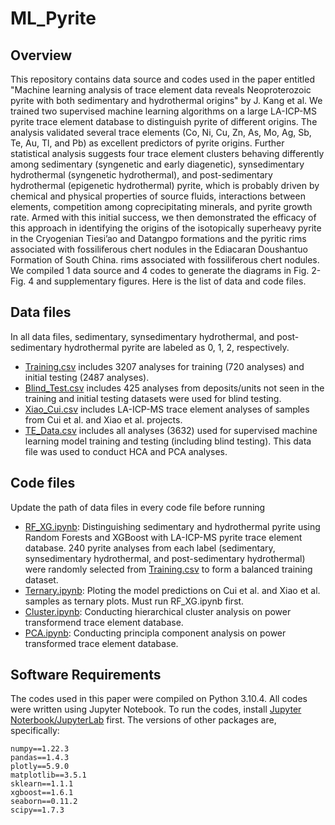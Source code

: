 # ML_Pyrite

## Overview
This repository contains data source and codes used in the paper entitled "Machine learning analysis of trace element data reveals 
Neoproterozoic pyrite with both sedimentary and hydrothermal origins" by J. Kang et al. We trained two supervised machine learning algorithms
on a large LA-ICP-MS pyrite trace element database to distinguish pyrite of different origins. The analysis validated several trace elements (Co, Ni, Cu, Zn, As, Mo, Ag, Sb, Te, Au, Tl, and Pb) as excellent predictors of pyrite origins.
Further statistical analysis suggests four trace element clusters behaving differently 
among sedimentary (syngenetic and early diagenetic), synsedimentary hydrothermal (syngenetic hydrothermal), and post-sedimentary hydrothermal (epigenetic hydrothermal) pyrite, which is probably driven by chemical and 
physical properties of source fluids, interactions between elements, competition among coprecipitating minerals, and pyrite growth rate. 
Armed with this initial success, we then demonstrated the efficacy of this approach in identifying the origins of the isotopically superheavy pyrite in the Cryogenian Tiesi’ao and Datangpo formations and the pyritic rims associated with fossiliferous chert nodules in the Ediacaran Doushantuo Formation of South China.
rims associated with fossiliferous chert nodules. We compiled 1 data source and 4 codes to generate the diagrams in Fig. 2-Fig. 4 and 
supplementary figures. Here is the list of data and code files.

## Data files
In all data files, sedimentary, synsedimentary hydrothermal, and post-sedimentary hydrothermal pyrite are labeled as 0, 1, 2, respectively.
  - [Training.csv](data/Training.csv) includes 3207 analyses for training (720 analyses) and initial testing (2487 analyses). 
  - [Blind_Test.csv](data/Blind_Test.csv) includes 425 analyses from deposits/units not seen in the training and initial testing datasets were used for blind testing.
  - [Xiao_Cui.csv](data/Xiao_Cui.csv) includes LA-ICP-MS trace element analyses of samples from Cui et al. and Xiao et al. projects.
  - [TE_Data.csv](data/TE_Data.csv) includes all analyses (3632) used for supervised machine learning model training and testing (including blind testing). This data file was used to conduct HCA and PCA analyses.

## Code files
Update the path of data files in every code file before running
  - [RF_XG.ipynb](code/RF_XG.ipynb): Distinguishing sedimentary and hydrothermal pyrite using Random Forests and XGBoost with LA-ICP-MS pyrite trace element database. 240 pyrite analyses from each label (sedimentary, synsedimentary hydrothermal, and post-sedimentary hydrothermal) were randomly selected from [Training.csv](data/Training.csv) to form a balanced training dataset.
  - [Ternary.ipynb](code/Ternary.ipynb): Ploting the model predictions on Cui et al. and Xiao et al. samples as ternary plots. Must run RF_XG.ipynb first.
  - [Cluster.ipynb](code/Cluster.ipynb): Conducting hierarchical cluster analysis on power transformend trace element database.
  - [PCA.ipynb](code/PCA.ipynb): Conducting principla component analysis on power transformed trace element database.

## Software Requirements
The codes used in this paper were compiled on Python 3.10.4. All codes were written using Jupyter Notebook. To run the codes, install [Jupyter Noterbook/JupyterLab](https://jupyter.org/install) first.
The versions of other packages are, specifically:
```
numpy==1.22.3
pandas==1.4.3
plotly==5.9.0
matplotlib==3.5.1
sklearn==1.1.1
xgboost==1.6.1
seaborn==0.11.2
scipy==1.7.3
```
